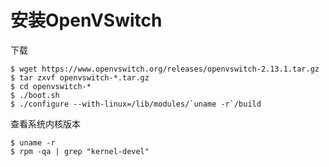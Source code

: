 # 安装OpenVSwitch

下载

```
$ wget https://www.openvswitch.org/releases/openvswitch-2.13.1.tar.gz
$ tar zxvf openvswitch-*.tar.gz
$ cd openvswitch-*
$ ./boot.sh
$ ./configure --with-linux=/lib/modules/`uname -r`/build
```

查看系统内核版本

```
$ uname -r
$ rpm -qa | grep "kernel-devel"
```